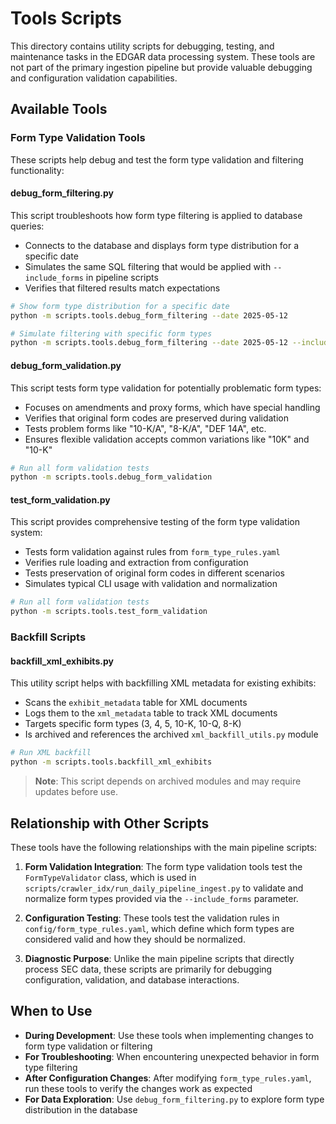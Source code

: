 # Tools Scripts

This directory contains utility scripts for debugging, testing, and maintenance tasks in the EDGAR data processing system. These tools are not part of the primary ingestion pipeline but provide valuable debugging and configuration validation capabilities.

## Available Tools

### Form Type Validation Tools

These scripts help debug and test the form type validation and filtering functionality:

#### debug_form_filtering.py

This script troubleshoots how form type filtering is applied to database queries:

- Connects to the database and displays form type distribution for a specific date
- Simulates the same SQL filtering that would be applied with `--include_forms` in pipeline scripts
- Verifies that filtered results match expectations

```bash
# Show form type distribution for a specific date
python -m scripts.tools.debug_form_filtering --date 2025-05-12

# Simulate filtering with specific form types
python -m scripts.tools.debug_form_filtering --date 2025-05-12 --include_forms 10-K 8-K
```

#### debug_form_validation.py

This script tests form type validation for potentially problematic form types:

- Focuses on amendments and proxy forms, which have special handling
- Verifies that original form codes are preserved during validation
- Tests problem forms like "10-K/A", "8-K/A", "DEF 14A", etc.
- Ensures flexible validation accepts common variations like "10K" and "10-K"

```bash
# Run all form validation tests
python -m scripts.tools.debug_form_validation
```

#### test_form_validation.py

This script provides comprehensive testing of the form type validation system:

- Tests form validation against rules from `form_type_rules.yaml`
- Verifies rule loading and extraction from configuration
- Tests preservation of original form codes in different scenarios
- Simulates typical CLI usage with validation and normalization

```bash
# Run all form validation tests
python -m scripts.tools.test_form_validation
```

### Backfill Scripts

#### backfill_xml_exhibits.py

This utility script helps with backfilling XML metadata for existing exhibits:

- Scans the `exhibit_metadata` table for XML documents 
- Logs them to the `xml_metadata` table to track XML documents
- Targets specific form types (3, 4, 5, 10-K, 10-Q, 8-K)
- Is archived and references the archived `xml_backfill_utils.py` module

```bash
# Run XML backfill
python -m scripts.tools.backfill_xml_exhibits
```

> **Note**: This script depends on archived modules and may require updates before use.

## Relationship with Other Scripts

These tools have the following relationships with the main pipeline scripts:

1. **Form Validation Integration**: The form type validation tools test the `FormTypeValidator` class, which is used in `scripts/crawler_idx/run_daily_pipeline_ingest.py` to validate and normalize form types provided via the `--include_forms` parameter.

2. **Configuration Testing**: These tools test the validation rules in `config/form_type_rules.yaml`, which define which form types are considered valid and how they should be normalized.

3. **Diagnostic Purpose**: Unlike the main pipeline scripts that directly process SEC data, these scripts are primarily for debugging configuration, validation, and database interactions.

## When to Use

- **During Development**: Use these tools when implementing changes to form type validation or filtering
- **For Troubleshooting**: When encountering unexpected behavior in form type filtering
- **After Configuration Changes**: After modifying `form_type_rules.yaml`, run these tools to verify the changes work as expected
- **For Data Exploration**: Use `debug_form_filtering.py` to explore form type distribution in the database